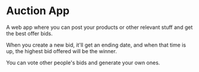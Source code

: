 # Auction App

A web app where you can post your products or other relevant stuff and get the best offer bids.

When you create a new bid, it'll get an ending date, and when that time is up, the highest bid offered will be the winner.

You can vote other people's bids and generate your own ones.
